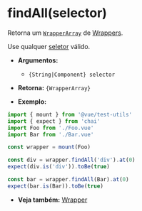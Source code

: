 # findAll(selector)

Retorna um [`WrapperArray`](../wrapper-array/README.md) de [Wrappers](README.md).

Use qualquer [seletor](../selectors.md) válido.

- **Argumentos:**
  - `{String|Component} selector`

- **Retorna:** `{WrapperArray}`

- **Exemplo:**

```js
import { mount } from '@vue/test-utils'
import { expect } from 'chai'
import Foo from './Foo.vue'
import Bar from './Bar.vue'

const wrapper = mount(Foo)

const div = wrapper.findAll('div').at(0)
expect(div.is('div')).toBe(true)

const bar = wrapper.findAll(Bar).at(0)
expect(bar.is(Bar)).toBe(true)
```

- **Veja também:** [Wrapper](README.md)
